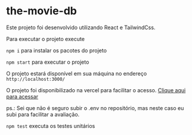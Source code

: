# the-movie-db
Este projeto foi desenvolvido utilizando React e TailwindCss.

Para executar o projeto execute

`npm i` para instalar os pacotes do projeto

`npm start` para executar o projeto

O projeto estará disponível em sua máquina no endereço `http://localhost:3000/`

O projeto foi disponibilizado na vercel para facilitar o acesso.
[Clique aqui para acessar](https://the-movie-db-two.vercel.app/)

ps.: Sei que não é seguro subir o .env no repositório, mas neste caso eu subi para facilitar a avaliação.

`npm test` executa os testes unitários
